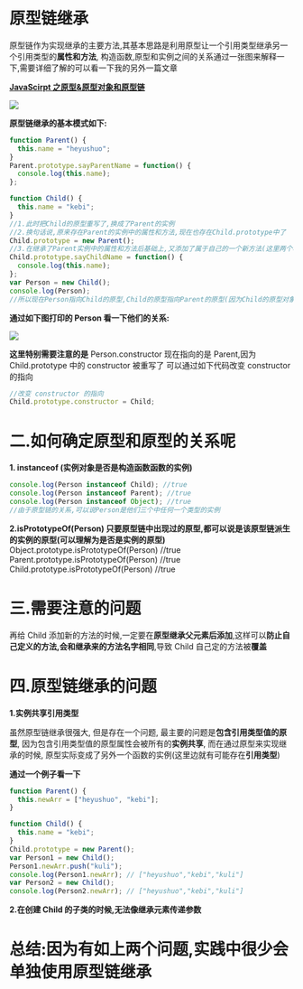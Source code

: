 # 原型链继承

原型链作为实现继承的主要方法,其基本思路是利用原型让一个引用类型继承另一个引用类型的**属性和方法**, 构造函数,原型和实例之间的关系通过一张图来解释一下,需要详细了解的可以看一下我的另外一篇文章

[**JavaScirpt 之原型&原型对象和原型链**](https://github.com/heyushuo/Blob/issues/1)

![](https://i.loli.net/2019/06/01/5cf255b20901d79086.jpg)

**原型链继承的基本模式如下:**

```javascript
function Parent() {
  this.name = "heyushuo";
}
Parent.prototype.sayParentName = function() {
  console.log(this.name);
};

function Child() {
  this.name = "kebi";
}
//1.此时把Child的原型重写了,换成了Parent的实例
//2.换句话说,原来存在Parent的实例中的属性和方法,现在也存在Child.prototype中了
Child.prototype = new Parent();
//3.在继承了Parent实例中的属性和方法后基础上,又添加了属于自己的一个新方法(这里两个名字一样会覆盖)
Child.prototype.sayChildName = function() {
  console.log(this.name);
};
var Person = new Child();
console.log(Person);
//所以现在Person指向Child的原型,Child的原型指向Parent的原型(因为Child的原型对象等于了Parent的实例,这个实例指向Parent的原型)
```

**通过如下图打印的 Person 看一下他们的关系:**

![](https://i.loli.net/2019/06/01/5cf25e46dace997106.png)

**这里特别需要注意的是** Person.constructor 现在指向的是 Parent,因为 Child.prototype 中的 constructor 被重写了 可以通过如下代码改变 constructor 的指向

```javascript
//改变 constructor 的指向
Child.prototype.constructor = Child;
```

# 二.如何确定原型和原型的关系呢

**1. instanceof (实例对象是否是构造函数函数的实例)**

```javascript
console.log(Person instanceof Child); //true
console.log(Person instanceof Parent); //true
console.log(Person instanceof Object); //true
//由于原型链的关系,可以说Person是他们三个中任何一个类型的实例
```

**2.isPrototypeOf(Person) 只要原型链中出现过的原型,都可以说是该原型链派生的实例的原型(可以理解为是否是实例的原型)** Object.prototype.isPrototypeOf(Person) //true Parent.prototype.isPrototypeOf(Person) //true Child.prototype.isPrototypeOf(Person) //true

# 三.需要注意的问题

再给 Child 添加新的方法的时候,一定要在**原型继承父元素后添加**,这样可以**防止自己定义的方法,会和继承来的方法名字相同**,导致 Child 自己定的方法被**覆盖**

# 四.原型链继承的问题

**1.实例共享引用类型**

虽然原型链继承很强大, 但是存在一个问题, 最主要的问题是**包含引用类型值的原型**, 因为包含引用类型值的原型属性会被所有的**实例共享**, 而在通过原型来实现继承的时候, 原型实际变成了另外一个函数的实例(这里边就有可能存在**引用类型**)

**通过一个例子看一下**

```javascript
function Parent() {
  this.newArr = ["heyushuo", "kebi"];
}

function Child() {
  this.name = "kebi";
}
Child.prototype = new Parent();
var Person1 = new Child();
Person1.newArr.push("kuli");
console.log(Person1.newArr); // ["heyushuo","kebi","kuli"]
var Person2 = new Child();
console.log(Person2.newArr); // ["heyushuo","kebi","kuli"]
```

**2.在创建 Child 的子类的时候,无法像继承元素传递参数**

# 总结:因为有如上两个问题,实践中很少会单独使用原型链继承
